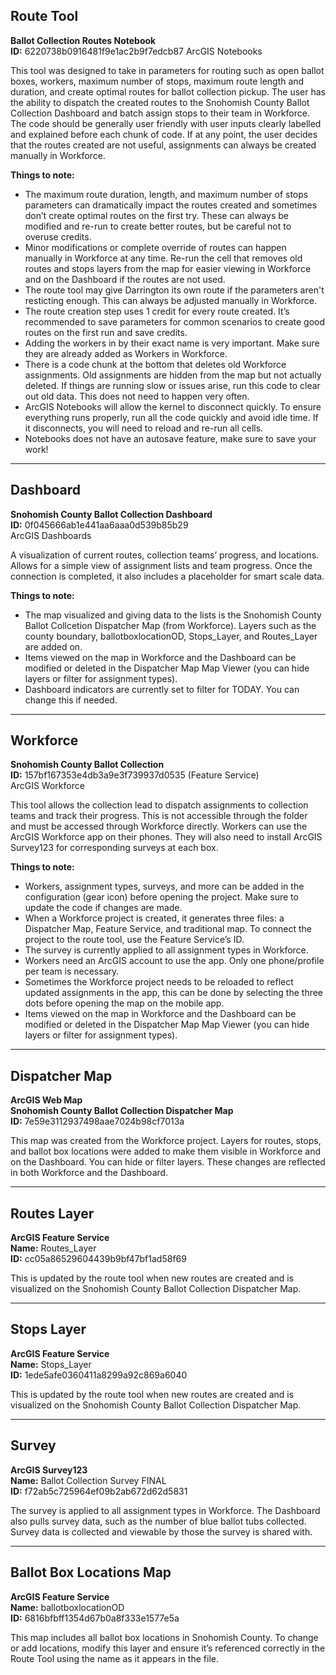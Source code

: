 ## Route Tool  
**Ballot Collection Routes Notebook**  
**ID:**  6220738b0916481f9e1ac2b9f7edcb87
ArcGIS Notebooks

This tool was designed to take in parameters for routing such as open ballot boxes, workers, maximum number of stops, maximum route length and duration, and create optimal routes for ballot collection pickup. The user has the ability to dispatch the created routes to the Snohomish County Ballot Collection Dashboard and batch assign stops to their team in Workforce. The code should be generally user friendly with user inputs clearly labelled and explained before each chunk of code. If at any point, the user decides that the routes created are not useful, assignments can always be created manually in Workforce.

**Things to note:**
- The maximum route duration, length, and maximum number of stops parameters can dramatically impact the routes created and sometimes don’t create optimal routes on the first try. These can always be modified and re-run to create better routes, but be careful not to overuse credits.
- Minor modifications or complete override of routes can happen manually in Workforce at any time. Re-run the cell that removes old routes and stops layers from the map for easier viewing in Workforce and on the Dashboard if the routes are not used.
- The route tool may give Darrington its own route if the parameters aren't resticting enough. This can always be adjusted manually in Workforce.
- The route creation step uses 1 credit for every route created. It’s recommended to save parameters for common scenarios to create good routes on the first run and save credits.
- Adding the workers in by their exact name is very important. Make sure they are already added as Workers in Workforce.
- There is a code chunk at the bottom that deletes old Workforce assignments. Old assignments are hidden from the map but not actually deleted. If things are running slow or issues arise, run this code to clear out old data. This does not need to happen very often.
- ArcGIS Notebooks will allow the kernel to disconnect quickly. To ensure everything runs properly, run all the code quickly and avoid idle time. If it disconnects, you will need to reload and re-run all cells.
- Notebooks does not have an autosave feature, make sure to save your work!

---

## Dashboard  
**Snohomish County Ballot Collection Dashboard**  
**ID:** 0f045666ab1e441aa6aaa0d539b85b29  
ArcGIS Dashboards

A visualization of current routes, collection teams’ progress, and locations. Allows for a simple view of assignment lists and team progress. Once the connection is completed, it also includes a placeholder for smart scale data.

**Things to note:**
- The map visualized and giving data to the lists is the Snohomish County Ballot Collcetion Dispatcher Map (from Workforce). Layers such as the county boundary, ballotboxlocationOD, Stops_Layer, and Routes_Layer are added on.
- Items viewed on the map in Workforce and the Dashboard can be modified or deleted in the Dispatcher Map Map Viewer (you can hide layers or filter for assignment types).
- Dashboard indicators are currently set to filter for TODAY. You can change this if needed.

---

## Workforce  
**Snohomish County Ballot Collection**  
**ID:** 157bf167353e4db3a9e3f739937d0535 (Feature Service)  
ArcGIS Workforce

This tool allows the collection lead to dispatch assignments to collection teams and track their progress. This is not accessible through the folder and must be accessed through Workforce directly. Workers can use the ArcGIS Workforce app on their phones. They will also need to install ArcGIS Survey123 for corresponding surveys at each box.

**Things to note:**
- Workers, assignment types, surveys, and more can be added in the configuration (gear icon) before opening the project. Make sure to update the code if changes are made.
- When a Workforce project is created, it generates three files: a Dispatcher Map, Feature Service, and traditional map. To connect the project to the route tool, use the Feature Service’s ID.
- The survey is currently applied to all assignment types in Workforce.
- Workers need an ArcGIS account to use the app. Only one phone/profile per team is necessary.
- Sometimes the Workforce project needs to be reloaded to reflect updated assignments in the app, this can be done by selecting the three dots before opening the map on the mobile app.
- Items viewed on the map in Workforce and the Dashboard can be modified or deleted in the Dispatcher Map Map Viewer (you can hide layers or filter for assignment types).

---

## Dispatcher Map  
**ArcGIS Web Map**  
**Snohomish County Ballot Collection Dispatcher Map**  
**ID:** 7e59e3112937498aae7024b98cf7013a

This map was created from the Workforce project. Layers for routes, stops, and ballot box locations were added to make them visible in Workforce and on the Dashboard. You can hide or filter layers. These changes are reflected in both Workforce and the Dashboard.

---

## Routes Layer  
**ArcGIS Feature Service**  
**Name:** Routes_Layer  
**ID:** cc05a86529604439b9bf47bf1ad58f69

This is updated by the route tool when new routes are created and is visualized on the Snohomish County Ballot Collection Dispatcher Map.

---

## Stops Layer  
**ArcGIS Feature Service**  
**Name:** Stops_Layer  
**ID:** 1ede5afe0360411a8299a92c869a6040

This is updated by the route tool when new routes are created and is visualized on the Snohomish County Ballot Collection Dispatcher Map.

---

## Survey  
**ArcGIS Survey123**  
**Name:** Ballot Collection Survey FINAL  
**ID:** f72ab5c725964ef09b2ab672d62d5831

The survey is applied to all assignment types in Workforce. The Dashboard also pulls survey data, such as the number of blue ballot tubs collected. Survey data is collected and viewable by those the survey is shared with.

---

## Ballot Box Locations Map  
**ArcGIS Feature Service**  
**Name:** ballotboxlocationOD  
**ID:** 6816bfbff1354d67b0a8f333e1577e5a

This map includes all ballot box locations in Snohomish County. To change or add locations, modify this layer and ensure it’s referenced correctly in the Route Tool using the name as it appears in the file.
